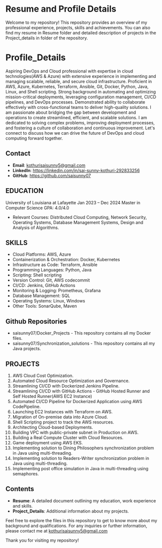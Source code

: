 # Resume and Profile Details

Welcome to my repository! This repository provides an overview of my professional experience, projects, skills and achievements. You can also find my resume in Resume folder and detailed description of projects in the Project_details in folder of the repository.

# Profile_Details
Aspiring DevOps and Cloud professional with expertise in cloud technologies(AWS & Azure) with extensive experience in implementing and managing scalable, reliable, and secure cloud infrastructure. Proficient in AWS, Azure, Kubernetes, Terraform, Ansible, Git, Docker, Python, Java, Linux, and Shell scripting. Strong background in automating and optimizing mission-critical deployments, leveraging configuration management, CI/CD pipelines, and DevOps processes. Demonstrated ability to collaborate effectively with cross-functional teams to deliver high-quality solutions. I am passionate about bridging the gap between development and operations to create streamlined, efficient, and scalable solutions. I am dedicated to solving complex problems, improving deployment processes, and fostering a culture of collaboration and continuous improvement. Let's connect to discuss how we can drive the future of DevOps and cloud computing forward together.

## Contact

 - **Email**: kothurisaisunny5@gmail.com
 - **LinkedIn**: https://linkedin.com/in/sai-sunny-kothuri-292833256
 - **GitHub**: https://github.com/saisunny07

## EDUCATION
University of Louisiana at Lafayette                                                                           Jan 2023 – Dec 2024
Master in Computer Science GPA: 4.0/4.0
* Relevant Courses: Distributed Cloud Computing, Network Security, Operating Systems, Database Management Systems, Design and Analysis of Algorithms.

## SKILLS
* Cloud Platforms: AWS, Azure
* Containerization & Orchestration: Docker, Kubernetes
* Infrastructure as Code: Terraform, Ansible
* Programming Languages: Python, Java
* Scripting: Shell scripting
* Version Control: Git, AWS codecommit
* CI/CD: Jenkins, GitHub Actions
* Monitoring & Logging: Prometheus, Grafana
* Database Management: SQL
* Operating Systems: Linux, Windows
* Other Tools: SonarQube, Maven

## Github Repositories
* saisunny07/Docker_Projects - This repository contains all my Docker files.
* saisunny07/Synchronization_solutions - This repository contains all my Java projects.

## PROJECTS
01. AWS Cloud Cost Optimization.
02. Automated Cloud Resource Optimization and Governance.
03. Streamlining CI/CD with Dockerized Jenkins Pipeline.
04. Streamlining CI/CD with GitHub Actions - GitHub Hosted Runner and Self Hosted Runner(AWS EC2 Instance)
05. Automated CI/CD Pipeline for Dockerized Application using AWS CodePipeline.
06. Launching EC2 Instances with Terraform on AWS.
07. Migration of On-premise data into Azure Cloud.
08. Shell Scripting project to track the AWS resources.
09. Architecting Cloud-based Deployments.
10. Building VPC with public-private subnet in Production on AWS.
11. Building a Real Compute Cluster with Cloud Resources.
12. Game deployment using AWS EKS.
13. Implementing solution to Dining Philosophers synchronization problem in Java using multi-threading.
14. Implementing solution to Readers-Writer synchronization problem in Java using multi-threading.
15. Implementing post office simulation in Java in multi-threading using semaphores.


## Contents

- **Resume**: A detailed document outlining my education, work experience and skills.
- **Project_Details**: Additional information about my projects.

Feel free to explore the files in this repository to get to know more about my background and qualifications. For any inquiries or further information, please contact me at kothurisaisunny5@gmail.com

Thank you for visiting my repository!